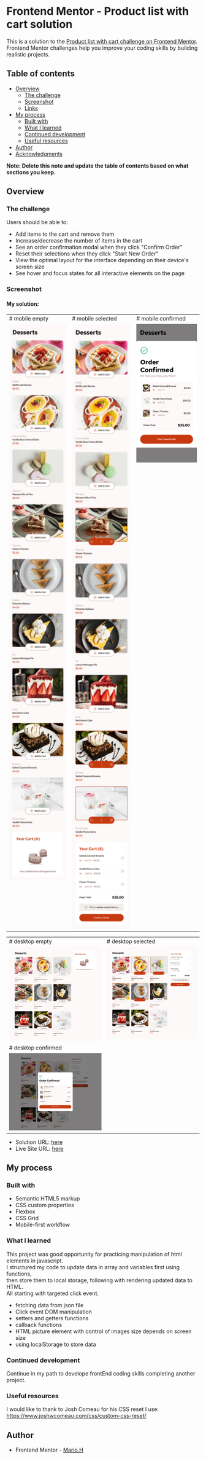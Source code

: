 # Frontend Mentor - Product list with cart solution

This is a solution to the [Product list with cart challenge on Frontend Mentor](https://www.frontendmentor.io/challenges/product-list-with-cart-5MmqLVAp_d). Frontend Mentor challenges help you improve your coding skills by building realistic projects. 

## Table of contents

- [Overview](#overview)
  - [The challenge](#the-challenge)
  - [Screenshot](#screenshot)
  - [Links](#links)
- [My process](#my-process)
  - [Built with](#built-with)
  - [What I learned](#what-i-learned)
  - [Continued development](#continued-development)
  - [Useful resources](#useful-resources)
- [Author](#author)
- [Acknowledgments](#acknowledgments)

**Note: Delete this note and update the table of contents based on what sections you keep.**

## Overview

### The challenge

Users should be able to:

- Add items to the cart and remove them
- Increase/decrease the number of items in the cart
- See an order confirmation modal when they click "Confirm Order"
- Reset their selections when they click "Start New Order"
- View the optimal layout for the interface depending on their device's screen size
- See hover and focus states for all interactive elements on the page

### Screenshot
#### My solution:

<table>
  <tr>
    <td># mobile empty</td>
    <td># mobile selected</td>
    <td># mobile confirmed</td>
  </tr>
  <tr>
    <td><img src="screenshots/mobile-empty.png" width=200></td>
    <td><img src="screenshots/mobile-selected.png" width=200></td>
    <td><img src="screenshots/mobile-confirmed.png" width=200></td>
  </tr>
</table>

  <style>
  td{
     vertical-align:top;
  }
</style>

<table>
  <tr>
    <td># desktop empty</td>
    <td># desktop selected</td>
  </tr>
  <tr>
    <td><img src="screenshots/desktop-empty.png" width=450></td>
    <td><img src="screenshots/desktop-selected.png" width=450></td>
  </tr>
  <tr>
     <td># desktop confirmed</td>
  </tr>
  <tr>
    <td><img src="screenshots/desktop-confirmed.png" width=450></td>
  </tr>
</table>

- Solution URL: [here](https://github.com/sportif7/Product-list-with-cart.git)
- Live Site URL: [here](https://sportif7.github.io/Product-list-with-cart/)

## My process

### Built with

- Semantic HTML5 markup
- CSS custom properties
- Flexbox
- CSS Grid
- Mobile-first workflow


### What I learned
This project was good opportunity for practicing manipulation of html elements in javascript.<br>
I structured my code to update data in array and variables first using functions,<br>
then store them to local storage, following with rendering updated data to HTML.<br>
All starting with targeted click event.

- fetching data from json file
- Click event DOM manipulation
- setters and getters functions
- callback functions
- HTML picture element with control of images size depends on screen size
- using localStorage to store data


### Continued development

Continue in my path to develope frontEnd coding skills completing another project.


### Useful resources
I would like to thank to Josh Comeau for his CSS reset I use: https://www.joshwcomeau.com/css/custom-css-reset/


## Author

- Frontend Mentor - [Mario.H](https://www.frontendmentor.io/profile/sportif7)






